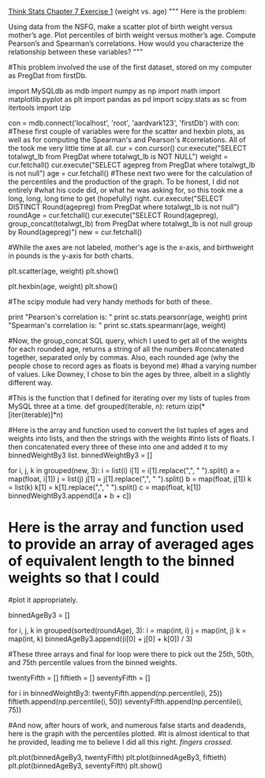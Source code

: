 [Think Stats Chapter 7 Exercise 1](http://greenteapress.com/thinkstats2/html/thinkstats2008.html#toc70) (weight vs. age)
"""
Here is the problem:

 Using data from the NSFG, make a scatter plot of birth weight versus mother’s age. Plot percentiles of birth weight versus mother’s age. Compute Pearson’s and Spearman’s correlations. How would you characterize the relationship between these variables?
"""

#This problem involved the use of the first dataset, stored on my computer as PregDat from firstDb.

import MySQLdb as mdb
import numpy as np
import math
import matplotlib.pyplot as plt
import pandas as pd
import scipy.stats as sc
from itertools import izip


con = mdb.connect('localhost', 'root', 'aardvark123', 'firstDb')
with con:
    #These first couple of variables were for the scatter and hexbin plots, as well as for computing the Spearman's and Pearson's 
    #correlations.  All of the took me very little time at all.
    cur = con.cursor()
    cur.execute("SELECT totalwgt_lb from PregDat where totalwgt_lb is NOT NULL")
    weight = cur.fetchall()
    cur.execute("SELECT agepreg from PregDat where totalwgt_lb is not null")
    age = cur.fetchall()
    #These next two were for the calculation of the percentiles and the production of the graph.  To be honest, I did not entirely 
    #what his code did, or what he was asking for, so this took me a long, long, long time to get (hopefully) right.
    cur.execute("SELECT DISTINCT Round(agepreg) from PregDat where totalwgt_lb is not null")
    roundAge = cur.fetchall()
    cur.execute("SELECT Round(agepreg), group_concat(totalwgt_lb) from PregDat where totalwgt_lb is not null group by Round(agepreg)")
    new = cur.fetchall() 

#While the axes are not labeled, mother's age is the x-axis, and birthweight in pounds is the y-axis for both charts.

plt.scatter(age, weight)
plt.show()

plt.hexbin(age, weight)
plt.show()

#The scipy module had very handy methods for both of these.

print "Pearson's correlation is: "
print sc.stats.pearsonr(age, weight)
print "Spearman's correlation is: "
print sc.stats.spearmanr(age, weight)

#Now, the group_concat SQL query, which I used to get all of the weights for each rounded age, returns a string of all the numbers
#concatenated together, separated only by commas.  Also, each rounded age (why the people chose to record ages as floats is beyond me)
#had a varying number of values.  Like Downey, I chose to bin the ages by three, albeit in a slightly different way.

#This is the function that I defined for iterating over my lists of tuples from MySQL three at a time.
def grouped(iterable, n):
    return izip(*[iter(iterable)]*n)

#Here is the array and function used to convert the list tuples of ages and weights into lists, and then the strings with the weights
#into lists of floats.  I then concatenated every three of these into one and added it to my binnedWeightBy3 list.
binnedWeightBy3 = []

for i, j, k in grouped(new, 3):
    i = list(i)
    i[1] = i[1].replace(",", " ").split()
    a = map(float, i[1])
    j = list(j)
    j[1] = j[1].replace(",", " ").split()
    b = map(float, j[1])
    k = list(k)
    k[1] = k[1].replace(",", " ").split()
    c = map(float, k[1])
    binnedWeightBy3.append([a + b + c])

# Here is the array and function used to provide an array of averaged ages of equivalent length to the binned weights so that I could 
#plot it appropriately.

binnedAgeBy3 = []

for i, j, k in grouped(sorted(roundAge), 3):
    i = map(int, i)
    j = map(int, j)
    k = map(int, k)
    binnedAgeBy3.append((i[0] + j[0] + k[0]) / 3)

#These three arrays and final for loop were there to pick out the 25th, 50th, and 75th percentile values from the binned weights.

twentyFifth = []
fiftieth = []
seventyFifth = []

for i in binnedWeightBy3:
    twentyFifth.append(np.percentile(i, 25))
    fiftieth.append(np.percentile(i, 50))
    seventyFifth.append(np.percentile(i, 75))

#And now, after hours of work, and numerous false starts and deadends, here is the graph with the percentiles plotted.
#It is almost identical to that he provided, leading me to believe I did all this right.  *fingers crossed*.

plt.plot(binnedAgeBy3, twentyFifth)
plt.plot(binnedAgeBy3, fiftieth)
plt.plot(binnedAgeBy3, seventyFifth)
plt.show()


